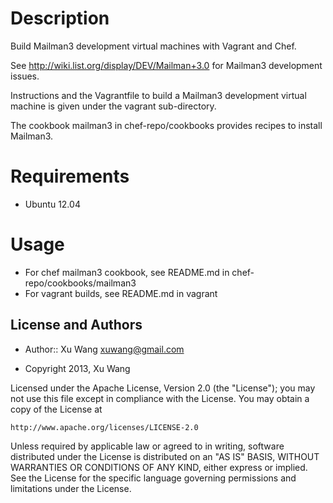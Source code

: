 Description
===========

Build Mailman3 development virtual machines with Vagrant and Chef.

See http://wiki.list.org/display/DEV/Mailman+3.0 for Mailman3 development issues.

Instructions and the Vagrantfile to build a Mailman3 development virtual machine 
is given under the vagrant sub-directory.

The cookbook mailman3 in chef-repo/cookbooks provides recipes to install Mailman3.

Requirements
============

* Ubuntu 12.04
													

Usage
=====

* For chef mailman3 cookbook, see README.md in chef-repo/cookbooks/mailman3
* For vagrant builds, see README.md in vagrant


License and Authors
-------------------
* Author:: Xu Wang <xuwang@gmail.com>

* Copyright 2013, Xu Wang

Licensed under the Apache License, Version 2.0 (the "License");
you may not use this file except in compliance with the License.
You may obtain a copy of the License at

    http://www.apache.org/licenses/LICENSE-2.0

Unless required by applicable law or agreed to in writing, software
distributed under the License is distributed on an "AS IS" BASIS,
WITHOUT WARRANTIES OR CONDITIONS OF ANY KIND, either express or implied.
See the License for the specific language governing permissions and
limitations under the License.


